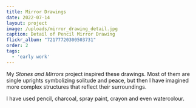 ```yaml
---
title: Mirror Drawings
date: 2022-07-14
layout: project
image: /uploads/mirror_drawing_detail.jpg
caption: Detail of Pencil Mirror Drawing
flickr_album: "72177720300503731"
order: 2
tags:
  - 'early work'
---
```


My *Stones and Mirrors* project inspired these drawings. Most of them are single uprights symbolizing solitude and peace, but then I have imagined more complex structures that reflect their surroundings.

I have used pencil, charcoal, spray paint, crayon and even watercolour.
